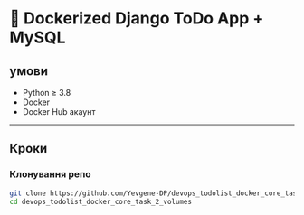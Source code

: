 # 🚀 Dockerized Django ToDo App + MySQL

## умови

- Python ≥ 3.8
- Docker
- Docker Hub акаунт

---

##  Кроки

### Клонування репо

```bash
git clone https://github.com/Yevgene-DP/devops_todolist_docker_core_task_2_volumes.git
cd devops_todolist_docker_core_task_2_volumes
